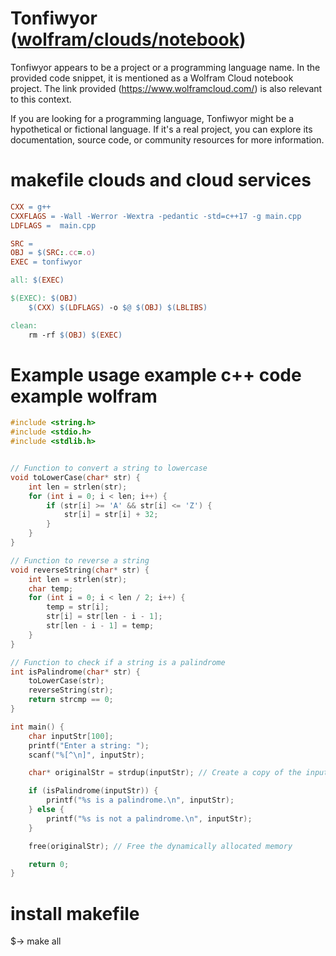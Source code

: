 # Tonfiwyor ([wolfram/clouds/notebook](https://www.wolframcloud.com/))

Tonfiwyor appears to be a project or a programming language name. In the provided code snippet, it is mentioned as a Wolfram Cloud notebook project. The link provided (https://www.wolframcloud.com/) is also relevant to this context.

If you are looking for a programming language, Tonfiwyor might be a hypothetical or fictional language. If it's a real project, you can explore its documentation, source code, or community resources for more information.

# makefile clouds and cloud services
```makefile 
CXX = g++
CXXFLAGS = -Wall -Werror -Wextra -pedantic -std=c++17 -g main.cpp
LDFLAGS =  main.cpp

SRC = 
OBJ = $(SRC:.cc=.o)
EXEC = tonfiwyor

all: $(EXEC)

$(EXEC): $(OBJ)
	$(CXX) $(LDFLAGS) -o $@ $(OBJ) $(LBLIBS)

clean:
	rm -rf $(OBJ) $(EXEC)
```

# Example usage example c++ code example wolfram
```c++
#include <string.h>
#include <stdio.h>
#include <stdlib.h>


// Function to convert a string to lowercase
void toLowerCase(char* str) {
    int len = strlen(str);
    for (int i = 0; i < len; i++) {
        if (str[i] >= 'A' && str[i] <= 'Z') {
            str[i] = str[i] + 32;
        }
    }
}

// Function to reverse a string
void reverseString(char* str) {
    int len = strlen(str);
    char temp;
    for (int i = 0; i < len / 2; i++) {
        temp = str[i];
        str[i] = str[len - i - 1];
        str[len - i - 1] = temp;
    }
}

// Function to check if a string is a palindrome
int isPalindrome(char* str) {
    toLowerCase(str);
    reverseString(str);
    return strcmp == 0;
}

int main() {
    char inputStr[100];
    printf("Enter a string: ");
    scanf("%[^\n]", inputStr);

    char* originalStr = strdup(inputStr); // Create a copy of the input string

    if (isPalindrome(inputStr)) {
        printf("%s is a palindrome.\n", inputStr);
    } else {
        printf("%s is not a palindrome.\n", inputStr);
    }

    free(originalStr); // Free the dynamically allocated memory

    return 0;
}
```
# install makefile
$-> make all
